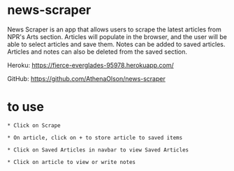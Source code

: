 # news-scraper

News Scraper is an app that allows users to scrape the latest articles from NPR's Arts section. Articles will populate in the browser, and the user will be able to select articles and save them. Notes can be added to saved articles. Articles and notes can also be deleted from the saved section.

Heroku: https://fierce-everglades-95978.herokuapp.com/

GitHub: https://github.com/AthenaOlson/news-scraper

# to use

    * Click on Scrape

    * On article, click on + to store article to saved items

    * Click on Saved Articles in navbar to view Saved Articles

    * Click on article to view or write notes